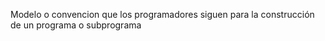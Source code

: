 Modelo o convencion que los programadores siguen para la construcción de un programa o subprograma

